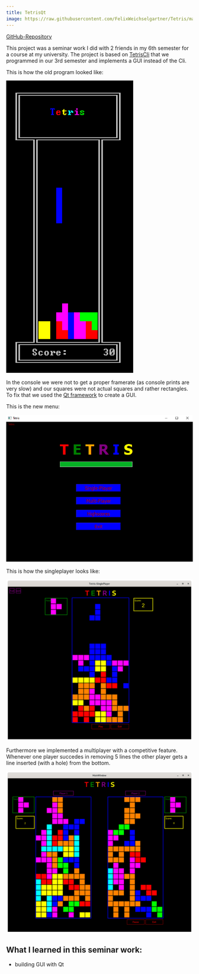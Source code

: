 ```yaml
---
title: TetrisQt
image: https://raw.githubusercontent.com/FelixWeichselgartner/Tetris/master/images/Multiplayer.png
---
```


[GitHub-Repository](https://github.com/FelixWeichselgartner/Tetris)

This project was a seminar work I did with 2 friends in my 6th semester for a course at my university. The project is based on [TetrisCli](https://github.com/FelixWeichselgartner/Tetris/tree/Cli) that we programmed in our 3rd semester and implements a GUI instead of the Cli.

This is how the old program looked like:

![TetrisCli](https://raw.githubusercontent.com/FelixWeichselgartner/Tetris/Cli/Tetris.png)

In the console we were not to get a proper framerate (as console prints are very slow) and our squares were not actual squares and rather rectangles. To fix that we used the [Qt framework](https://www.qt.io/product/framework) to create a GUI.

This is the new menu:

![Menu](https://raw.githubusercontent.com/FelixWeichselgartner/Tetris/master/images/Menu.png)

This is how the singleplayer looks like:

![Singleplayer](https://raw.githubusercontent.com/FelixWeichselgartner/Tetris/master/images/Singleplayer.png)

Furthermore we implemented a multiplayer with a competitive feature. Whenever one player succedes in removing 5 lines the other player gets a line inserted (with a hole) from the bottom.

![Multiplayer](https://raw.githubusercontent.com/FelixWeichselgartner/Tetris/master/images/Multiplayer.png)

## What I learned in this seminar work:
* building GUI with Qt

